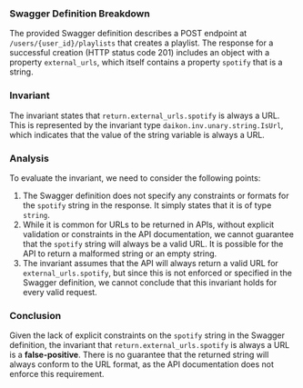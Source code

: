 ### Swagger Definition Breakdown
The provided Swagger definition describes a POST endpoint at `/users/{user_id}/playlists` that creates a playlist. The response for a successful creation (HTTP status code 201) includes an object with a property `external_urls`, which itself contains a property `spotify` that is a string.

### Invariant
The invariant states that `return.external_urls.spotify` is always a URL. This is represented by the invariant type `daikon.inv.unary.string.IsUrl`, which indicates that the value of the string variable is always a URL.

### Analysis
To evaluate the invariant, we need to consider the following points:
1. The Swagger definition does not specify any constraints or formats for the `spotify` string in the response. It simply states that it is of type `string`.
2. While it is common for URLs to be returned in APIs, without explicit validation or constraints in the API documentation, we cannot guarantee that the `spotify` string will always be a valid URL. It is possible for the API to return a malformed string or an empty string.
3. The invariant assumes that the API will always return a valid URL for `external_urls.spotify`, but since this is not enforced or specified in the Swagger definition, we cannot conclude that this invariant holds for every valid request.

### Conclusion
Given the lack of explicit constraints on the `spotify` string in the Swagger definition, the invariant that `return.external_urls.spotify` is always a URL is a **false-positive**. There is no guarantee that the returned string will always conform to the URL format, as the API documentation does not enforce this requirement.
